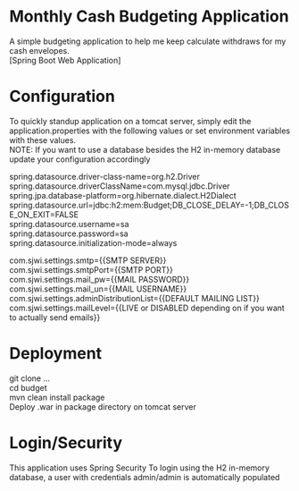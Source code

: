 # Monthly Cash Budgeting Application
A simple budgeting application to help me keep calculate withdraws for my cash envelopes.  
[Spring Boot Web Application]

# Configuration
To quickly standup application on a tomcat server, simply edit the application.properties with the following values or set environment variables with these values.  
NOTE: If you want to use a database besides the H2 in-memory database update your configuration accordingly 

spring.datasource.driver-class-name=org.h2.Driver  
spring.datasource.driverClassName=com.mysql.jdbc.Driver  
spring.jpa.database-platform=org.hibernate.dialect.H2Dialect  
spring.datasource.url=jdbc:h2:mem:Budget;DB_CLOSE_DELAY=-1;DB_CLOSE_ON_EXIT=FALSE  
spring.datasource.username=sa  
spring.datasource.password=sa  
spring.datasource.initialization-mode=always  

com.sjwi.settings.smtp={{SMTP SERVER}}  
com.sjwi.settings.smtpPort={{SMTP PORT}}  
com.sjwi.settings.mail_pw={{MAIL PASSWORD}}  
com.sjwi.settings.mail_un={{MAIL USERNAME}}  
com.sjwi.settings.adminDistributionList={{DEFAULT MAILING LIST}}  
com.sjwi.settings.mailLevel={{LIVE or DISABLED depending on if you want to actually send emails}}  

# Deployment
git clone ...  
cd budget  
mvn clean install package  
Deploy .war in package directory on tomcat server  

# Login/Security
This application uses Spring Security 
To login using the H2 in-memory database, a user with credentials admin/admin is automatically populated
